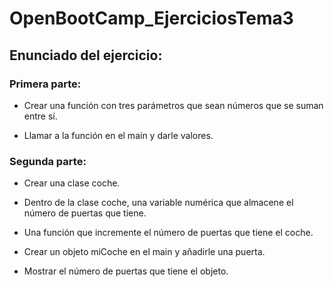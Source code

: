 # OpenBootCamp_EjerciciosTema3
## Enunciado del ejercicio:

### Primera parte:

* Crear una función con tres parámetros que sean números que se suman entre sí.

* Llamar a la función en el main y darle valores.

### Segunda parte:

* Crear una clase coche.

* Dentro de la clase coche, una variable numérica que almacene el número de puertas que tiene.

* Una función que incremente el número de puertas que tiene el coche.

* Crear un objeto miCoche en el main y añadirle una puerta.

* Mostrar el número de puertas que tiene el objeto.
